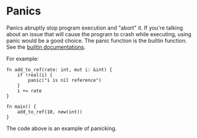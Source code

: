 # Panics
Panics abruptly stop program execution and "abort" it. If you're talking about an issue that will cause the program to crash while executing, using panic would be a good choice. The panic function is the builtin function. See the [builtin documentations](/standard-library/builtin).

For example:
```jule
fn add_to_ref(rate: int, mut i: &int) {
    if !real(i) {
        panic("i is nil reference")
    }
    i += rate
}

fn main() {
    add_to_ref(10, new(int))
}
```
The code above is an example of panicking.
